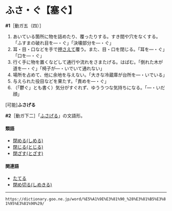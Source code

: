 # ふさ・ぐ【塞ぐ】

**\#1**［動ガ五（四）］
1. あいている箇所に物を詰めたり、覆ったりする。すき間や穴をなくする。「ふすまの破れ目を―・ぐ」「決壊部分を―・ぐ」
2. 耳・目・口などを手で[押さえて](おさえる（抑える／押さえる）)覆う。また、目・口を閉じる。「耳を―・ぐ」「口を―・ぐ」
3. 行く手に物を置くなどして通行や流れをさまたげる。はばむ。「倒れた木が道を―・ぐ」「椅子が―・いでいて通れない」
4. 場所を占めて、他に余地を与えない。「大きな冷蔵庫が台所を―・いでいる」
5. 与えられた役目などを果たす。「責めを―・ぐ」
6. （「鬱ぐ」とも書く）気分がすぐれず、ゆううつな気持ちになる。「―・いだ顔」
    

\[可能\]**ふさげる**

**\#2**［動ガ下二］「[ふさげる](https://dictionary.goo.ne.jp/word/%E5%A1%9E%E3%81%92%E3%82%8B/#jn-192242)」の文語形。

#### 類語

-   [閉める(しめる)](https://dictionary.goo.ne.jp/word/%E7%B7%A0%E3%82%81%E3%82%8B/#jn-101073)
-   [閉じる(とじる)](https://dictionary.goo.ne.jp/word/%E9%96%89%E3%81%98%E3%82%8B/#jn-158997)
-   [閉ざす(とざす)](https://dictionary.goo.ne.jp/word/%E9%96%89%E3%81%96%E3%81%99/#jn-158694)

#### 関連語

-   [たてる](https://dictionary.goo.ne.jp/word/%E7%AB%8B%E3%81%A6%E3%82%8B/#jn-137747)
-   [閉め切る(しめきる)](https://dictionary.goo.ne.jp/word/%E7%B7%A0%E5%88%87%E3%82%8B/#jn-101006)

---
`https://dictionary.goo.ne.jp/word/%E5%A1%9E%E3%81%90_%28%E3%81%B5%E3%81%95%E3%81%90%29/`